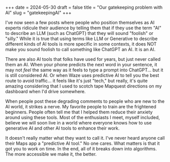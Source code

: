 +++
date = 2024-05-30
draft = false
title = "Our gatekeeping problem with AI"
slug = "gatekeepingAI"
+++

I've now seen a few posts where people who position themselves as AI experts ridicule their audience by telling them that if they use the term "AI" to describe an LLM (such as ChatGPT) that they will sound "foolish" or "silly." While it is true that using terms like LLM or Generative to describe different kinds of AI tools is more specific in some contexts, it does NOT make you sound foolish to call something like ChatGPT an AI. It is an AI.

There are also AI tools that folks have used for years, but just never called them an AI. When your phone predicts the next word in your sentence, it may not *feel* the same way as it feels to type a prompt into ChatGPT... but it is still considered AI. Or when Waze uses predictive AI to tell you the best route to avoid traffic... it feels like it's just "tech," but really, it's quite amazing considering that I used to scotch tape Mapquest directions on my dashboard when I'd drive somewhere.

When people post these degrading comments to people who are new to the AI world, it strikes a nerve. My favorite people to train are the frightened beginners. People often tell me that I helped them reduce their anxiety around using these tools. Most of the enthusiasts I meet, myself included, believe we will soon live in a world where everyone knows how to use generative AI and other AI tools to enhance their work.

It doesn't really matter what they want to call it. I've never heard anyone call their Maps app a "predictive AI tool." No one cares. What matters is that it got you to work on time. In the end, all of it breaks down into algorithms. The more accessible we make it, the better.
